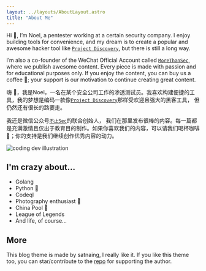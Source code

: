 ```yaml
---
layout: ../layouts/AboutLayout.astro
title: "About Me"
---
```


Hi 👋, I’m Noel, a pentester working at a certain security company. I enjoy building tools for convenience,
and my dream is to create a popular and awesome hacker tool like [`Project Discovery`](https://github.com/projectdiscovery), but there is still a long way.

I’m also a co-founder of the WeChat Official Account called [`MoreThanSec`](https://mp.weixin.qq.com/mp/profile_ext?action=home&__biz=Mzk0MTY5NDg3Mw==), where we publish awesome content. Every piece is made with passion and for educational purposes only. If you enjoy the content, you can buy us a coffee 🍺; your support is our motivation to continue creating great content.

嗨 👋，我是Noel，一名在某个安全公司工作的渗透测试员。我喜欢构建便捷的工具，我的梦想是编码一款像[`Project Discovery`](https://github.com/projectdiscovery)那样受欢迎且强大的黑客工具，
但仍然还有很长的路要走。

我还是微信公众号[`不止Sec`](https://mp.weixin.qq.com/mp/profile_ext?action=home&__biz=Mzk0MTY5NDg3Mw==)的联合创始人，
我们在那里发布很棒的内容。每一篇都是充满激情且仅出于教育目的制作。如果你喜欢我们的内容，可以请我们喝杯咖啡🍺；你的支持是我们继续创作优秀内容的动力。

<!-- <div>
  <img src="/assets/dev.svg" class="sm:w-1/2 mx-auto" alt="coding dev illustration">
</div> -->
<div>
  <img src="/assets/wechat.jpg" class="sm:w-1/2 mx-auto" alt="coding dev illustration">
</div>

## I'm crazy about...

- Golang 
- Python 🐍
- Codeql
- Photography enthusiast 📸
- China Pool 🎱
- League of Legends
- And life, of course...

## More

This blog theme is made by satnaing, I really like it. If you like this theme too, you can star/contribute to the [repo](https://github.com/satnaing/astro-paper) for supporting the author. 

